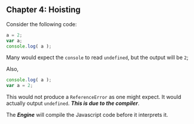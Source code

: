 ## Chapter 4: Hoisting

Consider the following code:

```javascript
a = 2;
var a;
console.log( a );
```

Many would expect the `console` to read `undefined`, but the output will be `2`;

Also,

```javascript
console.log( a );
var a = 2;
```

This would not produce a `ReferenceError` as one might expect. It would actually output `undefined`. **_This is due to the compiler_**. 

The **_Engine_** will compile the Javascript code before it interprets it.